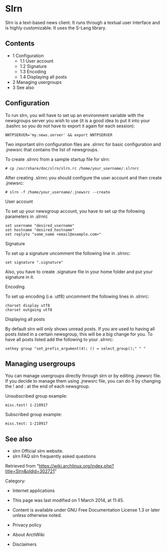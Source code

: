 Slrn
====

Slrn is a text-based news client. It runs through a textual user
interface and is highly customizable. It uses the S-Lang library.

Contents
--------

-   1 Configuration
    -   1.1 User account
    -   1.2 Signature
    -   1.3 Encoding
    -   1.4 Displaying all posts
-   2 Managing usergroups
-   3 See also

Configuration
-------------

To run slrn, you will have to set up an environment variable with the
newsgroups server you wish to use (it is a good idea to put it into your
.bashrc so you do not have to export it again for each session):

    NNTPSERVER='my.news.server' && export NNTPSERVER

Two important slrn configuration files are .slrnrc for basic
configuration and .jnewsrc that contains the list of newsgroups.

To create .slrnrc from a sample startup file for slrn:

    # cp /usr/share/doc/slrn/slrn.rc /home/your_username/.slrnrc

After creating .slrnrc you should configure the user account and then
create .jnewsrc:

    # slrn -f /home/your_username/.jnewsrc --create

User account

To set up your newsgroup account, you have to set up the following
parameters in .slrnrc

    set username "desired_username"
    set hostname "desired_hostname"
    set replyto "some_name <email@example.com>"

Signature

To set up a signature uncomment the following line in .slrnrc:

    set signature ".signature"

Also, you have to create .signature file in your home folder and put
your signature in it.

Encoding

To set up encoding (i.e. utf8) uncomment the following lines in .slrnrc:

    charset display utf8
    charset outgoing utf8

Displaying all posts

By default slrn will only shows unread posts. If you are used to having
all posts listed in a certain newsgroup, this will be a big change for
you. To have all posts listed add the following to your .slrnrc:

    setkey group "set_prefix_argument(4); () = select_group();" " "

Managing usergroups
-------------------

You can manage usergroups directly through slrn or by editing .jnewsrc
file. If you decide to manage them using .jnewsrc file, you can do it by
changing the ! and : at the end of each newsgroup.

Unsubscribed group example:

    misc.test! 1-210917

Subscribed group example:

    misc.test: 1-210917

See also
--------

-   slrn Official slrn website.
-   slrn FAQ slrn frequently asked questions

Retrieved from
"https://wiki.archlinux.org/index.php?title=Slrn&oldid=302721"

Category:

-   Internet applications

-   This page was last modified on 1 March 2014, at 11:45.
-   Content is available under GNU Free Documentation License 1.3 or
    later unless otherwise noted.
-   Privacy policy
-   About ArchWiki
-   Disclaimers
